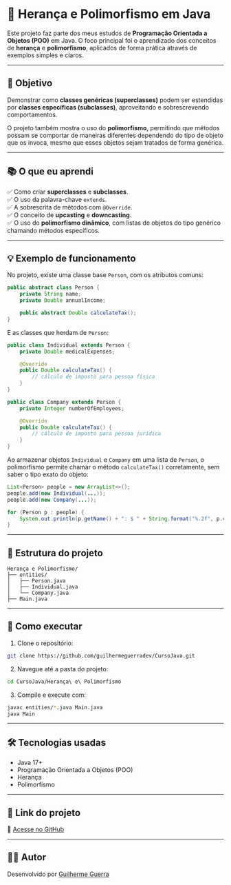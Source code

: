 # 🧬 Herança e Polimorfismo em Java

Este projeto faz parte dos meus estudos de **Programação Orientada a Objetos (POO)** em Java. O foco principal foi o aprendizado dos conceitos de **herança** e **polimorfismo**, aplicados de forma prática através de exemplos simples e claros.

---

## 📌 Objetivo

Demonstrar como **classes genéricas (superclasses)** podem ser estendidas por **classes específicas (subclasses)**, aproveitando e sobrescrevendo comportamentos.

O projeto também mostra o uso do **polimorfismo**, permitindo que métodos possam se comportar de maneiras diferentes dependendo do tipo de objeto que os invoca, mesmo que esses objetos sejam tratados de forma genérica.

---

## 📚 O que eu aprendi

✅ Como criar **superclasses** e **subclasses**.  
✅ O uso da palavra-chave `extends`.  
✅ A sobrescrita de métodos com `@Override`.  
✅ O conceito de **upcasting** e **downcasting**.  
✅ O uso do **polimorfismo dinâmico**, com listas de objetos do tipo genérico chamando métodos específicos.

---

## 💡 Exemplo de funcionamento

No projeto, existe uma classe base `Person`, com os atributos comuns:

```java
public abstract class Person {
    private String name;
    private Double annualIncome;

    public abstract Double calculateTax();
}
```

E as classes que herdam de `Person`:

```java
public class Individual extends Person {
    private Double medicalExpenses;

    @Override
    public Double calculateTax() {
        // cálculo de imposto para pessoa física
    }
}
```

```java
public class Company extends Person {
    private Integer numberOfEmployees;

    @Override
    public Double calculateTax() {
        // cálculo de imposto para pessoa jurídica
    }
}
```

Ao armazenar objetos `Individual` e `Company` em uma lista de `Person`, o polimorfismo permite chamar o método `calculateTax()` corretamente, sem saber o tipo exato do objeto:

```java
List<Person> people = new ArrayList<>();
people.add(new Individual(...));
people.add(new Company(...));

for (Person p : people) {
    System.out.println(p.getName() + ": $ " + String.format("%.2f", p.calculateTax()));
}
```

---

## 🧠 Estrutura do projeto

```
Herança e Polimorfismo/
├── entities/
│   ├── Person.java
│   ├── Individual.java
│   └── Company.java
├── Main.java
```

---

## 🚀 Como executar

1. Clone o repositório:
```bash
git clone https://github.com/guilhermeguerradev/CursoJava.git
```

2. Navegue até a pasta do projeto:
```bash
cd CursoJava/Herança\ e\ Polimorfismo
```

3. Compile e execute com:
```bash
javac entities/*.java Main.java
java Main
```

---

## 🛠️ Tecnologias usadas

- Java 17+
- Programação Orientada a Objetos (POO)
- Herança
- Polimorfismo

---

## 📎 Link do projeto

🔗 [Acesse no GitHub](https://github.com/guilhermeguerradev/CursoJava/tree/main/Heran%C3%A7a%20e%20Polimorfismo)

---

## 👨‍💻 Autor

Desenvolvido por [Guilherme Guerra](https://github.com/guilhermeguerradev)